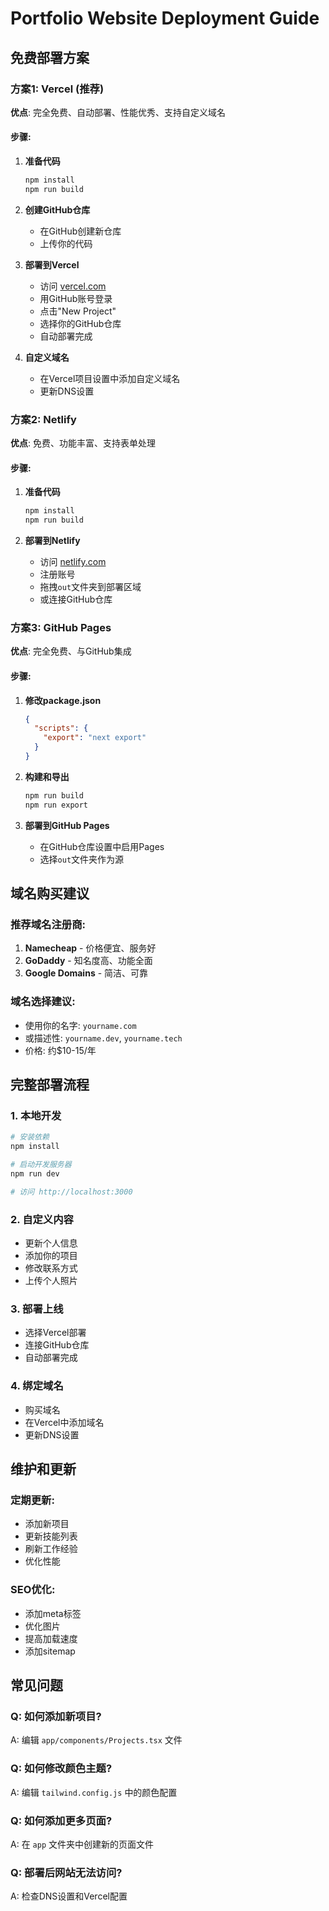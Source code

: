 # Portfolio Website Deployment Guide

## 免费部署方案

### 方案1: Vercel (推荐)
**优点**: 完全免费、自动部署、性能优秀、支持自定义域名

#### 步骤:
1. **准备代码**
   ```bash
   npm install
   npm run build
   ```

2. **创建GitHub仓库**
   - 在GitHub创建新仓库
   - 上传你的代码

3. **部署到Vercel**
   - 访问 [vercel.com](https://vercel.com)
   - 用GitHub账号登录
   - 点击"New Project"
   - 选择你的GitHub仓库
   - 自动部署完成

4. **自定义域名**
   - 在Vercel项目设置中添加自定义域名
   - 更新DNS设置

### 方案2: Netlify
**优点**: 免费、功能丰富、支持表单处理

#### 步骤:
1. **准备代码**
   ```bash
   npm install
   npm run build
   ```

2. **部署到Netlify**
   - 访问 [netlify.com](https://netlify.com)
   - 注册账号
   - 拖拽`out`文件夹到部署区域
   - 或连接GitHub仓库

### 方案3: GitHub Pages
**优点**: 完全免费、与GitHub集成

#### 步骤:
1. **修改package.json**
   ```json
   {
     "scripts": {
       "export": "next export"
     }
   }
   ```

2. **构建和导出**
   ```bash
   npm run build
   npm run export
   ```

3. **部署到GitHub Pages**
   - 在GitHub仓库设置中启用Pages
   - 选择`out`文件夹作为源

## 域名购买建议

### 推荐域名注册商:
1. **Namecheap** - 价格便宜、服务好
2. **GoDaddy** - 知名度高、功能全面
3. **Google Domains** - 简洁、可靠

### 域名选择建议:
- 使用你的名字: `yourname.com`
- 或描述性: `yourname.dev`, `yourname.tech`
- 价格: 约$10-15/年

## 完整部署流程

### 1. 本地开发
```bash
# 安装依赖
npm install

# 启动开发服务器
npm run dev

# 访问 http://localhost:3000
```

### 2. 自定义内容
- 更新个人信息
- 添加你的项目
- 修改联系方式
- 上传个人照片

### 3. 部署上线
- 选择Vercel部署
- 连接GitHub仓库
- 自动部署完成

### 4. 绑定域名
- 购买域名
- 在Vercel中添加域名
- 更新DNS设置

## 维护和更新

### 定期更新:
- 添加新项目
- 更新技能列表
- 刷新工作经验
- 优化性能

### SEO优化:
- 添加meta标签
- 优化图片
- 提高加载速度
- 添加sitemap

## 常见问题

### Q: 如何添加新项目?
A: 编辑 `app/components/Projects.tsx` 文件

### Q: 如何修改颜色主题?
A: 编辑 `tailwind.config.js` 中的颜色配置

### Q: 如何添加更多页面?
A: 在 `app` 文件夹中创建新的页面文件

### Q: 部署后网站无法访问?
A: 检查DNS设置和Vercel配置

